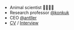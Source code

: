 - Animal scientist 🐷🐮🐶🐔
- Research professor [@konkuk](http://anis.konkuk.ac.kr/)
- CEO [@antller](http://antller.com/) 
- [CV](https://github.com/YoungjunNa/CV_YoungjunNa/blob/master/README.md) / [Interview](https://krive.konkuk.ac.kr/42)
